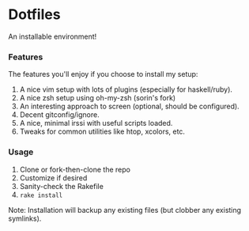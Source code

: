 # Dotfiles

An installable environment!

### Features

The features you'll enjoy if you choose to install my setup:

1. A nice vim setup with lots of plugins (especially for haskell/ruby).
2. A nice zsh setup using oh-my-zsh (sorin's fork)
3. An interesting approach to screen (optional, should be configured).
4. Decent gitconfig/ignore.
5. A nice, minimal irssi with useful scripts loaded.
6. Tweaks for common utilities like htop, xcolors, etc.

### Usage

1. Clone or fork-then-clone the repo
2. Customize if desired
3. Sanity-check the Rakefile
4. `rake install`

Note: Installation will backup any existing files (but clobber any 
existing symlinks).
